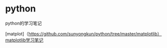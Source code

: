 # python
python的学习笔记

[matplot]（https://github.com/sunyongkun/python/tree/master/matplotlib）
[matplotlib学习笔记](https://github.com/sunyongkun/python/wiki/matplotlib%E5%AD%A6%E4%B9%A0%E7%AC%94%E8%AE%B0)
